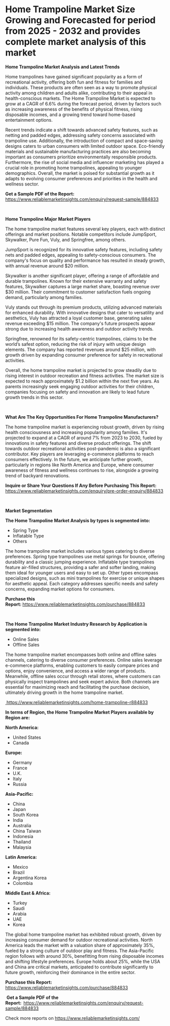 <p><h1>Home Trampoline Market Size Growing and Forecasted for period from 2025 - 2032 and provides complete market analysis of this market</h1></p><p><strong>Home Trampoline Market Analysis and Latest Trends</strong></p>
<p><p>Home trampolines have gained significant popularity as a form of recreational activity, offering both fun and fitness for families and individuals. These products are often seen as a way to promote physical activity among children and adults alike, contributing to their appeal in health-conscious markets. The Home Trampoline Market is expected to grow at a CAGR of 6.6% during the forecast period, driven by factors such as increasing awareness of the benefits of physical fitness, rising disposable incomes, and a growing trend toward home-based entertainment options.</p><p>Recent trends indicate a shift towards advanced safety features, such as netting and padded edges, addressing safety concerns associated with trampoline use. Additionally, the introduction of compact and space-saving designs caters to urban consumers with limited outdoor space. Eco-friendly materials and sustainable manufacturing practices are also becoming important as consumers prioritize environmentally responsible products. Furthermore, the rise of social media and influencer marketing has played a crucial role in promoting home trampolines, appealing to younger demographics. Overall, the market is poised for substantial growth as it adapts to evolving consumer preferences and priorities in the health and wellness sector.</p></p>
<p><strong>Get a Sample PDF of the Report:&nbsp;</strong> <a href="https://www.reliablemarketinsights.com/enquiry/request-sample/884833?utm_campaign=2280&utm_medium=2&utm_source=Github&utm_content=ia&utm_term=04042025&utm_id=home-trampoline">https://www.reliablemarketinsights.com/enquiry/request-sample/884833</a></p>
<p>&nbsp;</p>
<p><strong>Home Trampoline Major Market Players</strong></p>
<p><p>The home trampoline market features several key players, each with distinct offerings and market positions. Notable competitors include JumpSport, Skywalker, Pure Fun, Vuly, and Springfree, among others. </p><p>JumpSport is recognized for its innovative safety features, including safety nets and padded edges, appealing to safety-conscious consumers. The company's focus on quality and performance has resulted in steady growth, with annual revenue around $20 million.</p><p>Skywalker is another significant player, offering a range of affordable and durable trampolines. Known for their extensive warranty and safety features, Skywalker captures a large market share, boasting revenue over $30 million. Their commitment to customer satisfaction fuels ongoing demand, particularly among families.</p><p>Vuly stands out through its premium products, utilizing advanced materials for enhanced durability. With innovative designs that cater to versatility and aesthetics, Vuly has attracted a loyal customer base, generating sales revenue exceeding $15 million. The company's future prospects appear strong due to increasing health awareness and outdoor activity trends.</p><p>Springfree, renowned for its safety-centric trampolines, claims to be the world’s safest option, reducing the risk of injury with unique design elements. The company has reported revenues around $25 million, with growth driven by expanding consumer preference for safety in recreational activities.</p><p>Overall, the home trampoline market is projected to grow steadily due to rising interest in outdoor recreation and fitness activities. The market size is expected to reach approximately $1.2 billion within the next five years. As parents increasingly seek engaging outdoor activities for their children, companies focusing on safety and innovation are likely to lead future growth trends in this sector.</p></p>
<p>&nbsp;</p>
<p><strong>What Are The Key Opportunities For Home Trampoline Manufacturers?</strong></p>
<p><p>The home trampoline market is experiencing robust growth, driven by rising health consciousness and increasing popularity among families. It's projected to expand at a CAGR of around 7% from 2023 to 2030, fueled by innovations in safety features and diverse product offerings. The shift towards outdoor recreational activities post-pandemic is also a significant contributor. Key players are leveraging e-commerce platforms to reach consumers effectively. In the future, we anticipate further growth, particularly in regions like North America and Europe, where consumer awareness of fitness and wellness continues to rise, alongside a growing trend of backyard renovations.</p></p>
<p><strong>Inquire or Share Your Questions If Any Before Purchasing This Report:</strong> <a href="https://www.reliablemarketinsights.com/enquiry/pre-order-enquiry/884833?utm_campaign=2280&utm_medium=2&utm_source=Github&utm_content=ia&utm_term=04042025&utm_id=home-trampoline">https://www.reliablemarketinsights.com/enquiry/pre-order-enquiry/884833</a></p>
<p>&nbsp;</p>
<p><strong>Market Segmentation</strong></p>
<p><strong>The Home Trampoline Market Analysis by types is segmented into:</strong></p>
<p><ul><li>Spring Type</li><li>Inflatable Type</li><li>Others</li></ul></p>
<p><p>The home trampoline market includes various types catering to diverse preferences. Spring type trampolines use metal springs for bounce, offering durability and a classic jumping experience. Inflatable type trampolines feature air-filled structures, providing a safer and softer landing, making them ideal for younger users and easy to set up. Other types encompass specialized designs, such as mini trampolines for exercise or unique shapes for aesthetic appeal. Each category addresses specific needs and safety concerns, expanding market options for consumers.</p></p>
<p><strong>Purchase this Report:&nbsp;</strong><a href="https://www.reliablemarketinsights.com/purchase/884833?utm_campaign=2280&utm_medium=2&utm_source=Github&utm_content=ia&utm_term=04042025&utm_id=home-trampoline">https://www.reliablemarketinsights.com/purchase/884833</a></p>
<p>&nbsp;</p>
<p><strong>The Home Trampoline Market Industry Research by Application is segmented into:</strong></p>
<p><ul><li>Online Sales</li><li>Offline Sales</li></ul></p>
<p><p>The home trampoline market encompasses both online and offline sales channels, catering to diverse consumer preferences. Online sales leverage e-commerce platforms, enabling customers to easily compare prices and options, enjoy convenience, and access a wider range of products. Meanwhile, offline sales occur through retail stores, where customers can physically inspect trampolines and seek expert advice. Both channels are essential for maximizing reach and facilitating the purchase decision, ultimately driving growth in the home trampoline market.</p></p>
<p><a href="https://www.reliablemarketinsights.com/home-trampoline-r884833?utm_campaign=2280&utm_medium=2&utm_source=Github&utm_content=ia&utm_term=04042025&utm_id=home-trampoline">&nbsp;https://www.reliablemarketinsights.com/home-trampoline-r884833</a></p>
<p><strong>In terms of Region, the Home Trampoline Market Players available by Region are:</strong></p>
<p>
    <p> <strong> North America: </strong>
        <ul>
            <li>United States</li>
            <li>Canada</li>
        </ul>
        </p> 
    <p> <strong> Europe: </strong>
        <ul>
            <li>Germany</li>
            <li>France</li>
            <li>U.K.</li>
            <li>Italy</li>
            <li>Russia</li>
        </ul>
        </p> 
    <p> <strong> Asia-Pacific: </strong>
        <ul>
            <li>China</li>
            <li>Japan</li>
            <li>South Korea</li>
            <li>India</li>
            <li>Australia</li>
            <li>China Taiwan</li>
            <li>Indonesia</li>
            <li>Thailand</li>
            <li>Malaysia</li>
        </ul>
        </p> 
    <p> <strong> Latin America: </strong>
        <ul>
            <li>Mexico</li>
            <li>Brazil</li>
            <li>Argentina Korea</li>
            <li>Colombia</li>
        </ul>
        </p> 
    <p> <strong> Middle East & Africa: </strong>
        <ul>
            <li>Turkey</li>
            <li>Saudi</li>
            <li>Arabia</li>
            <li>UAE</li>
            <li>Korea</li>
        </ul>
    </p>
    </p>
<p><p>The global home trampoline market has exhibited robust growth, driven by increasing consumer demand for outdoor recreational activities. North America leads the market with a valuation share of approximately 35%, fueled by a strong culture of outdoor play and fitness. The Asia-Pacific region follows with around 30%, benefitting from rising disposable incomes and shifting lifestyle preferences. Europe holds about 25%, while the USA and China are critical markets, anticipated to contribute significantly to future growth, reinforcing their dominance in the entire sector.</p></p>
<p><strong>Purchase this Report: </strong><a href="https://www.reliablemarketinsights.com/purchase/884833?utm_campaign=2280&utm_medium=2&utm_source=Github&utm_content=ia&utm_term=04042025&utm_id=home-trampoline">https://www.reliablemarketinsights.com/purchase/884833</a></p>
<p>&nbsp;<strong>Get a Sample PDF of the Report:&nbsp;&nbsp;</strong><a href="https://www.reliablemarketinsights.com/enquiry/request-sample/884833?utm_campaign=2280&utm_medium=2&utm_source=Github&utm_content=ia&utm_term=04042025&utm_id=home-trampoline">https://www.reliablemarketinsights.com/enquiry/request-sample/884833</a></p>
<p><strong></strong></p>
<p>Check more reports on <a href="https://www.reliablemarketinsights.com/?utm_campaign=2280&utm_medium=2&utm_source=Github&utm_content=ia&utm_term=04042025&utm_id=home-trampoline">https://www.reliablemarketinsights.com/</a></p>